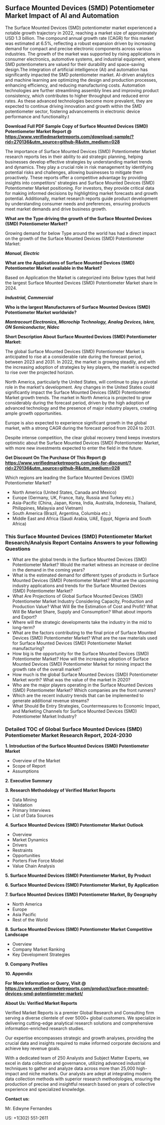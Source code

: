 <h2>Surface Mounted Devices (SMD) Potentiometer Market Impact of AI and Automation</h2>The Surface Mounted Devices (SMD) potentiometer market experienced a notable growth trajectory in 2022, reaching a market size of approximately USD 1.3 billion. The compound annual growth rate (CAGR) for this market was estimated at 6.5%, reflecting a robust expansion driven by increasing demand for compact and precise electronic components across various industries. The growth of the market was supported by rising applications in consumer electronics, automotive systems, and industrial equipment, where SMD potentiometers are valued for their durability and space-saving design.The integration of artificial intelligence (AI) and automation has significantly impacted the SMD potentiometer market. AI-driven analytics and machine learning are optimizing the design and production processes, enhancing efficiency, and reducing manufacturing costs. Automation technologies are further streamlining assembly lines and improving product consistency, which contributes to higher throughput and reduced error rates. As these advanced technologies become more prevalent, they are expected to continue driving innovation and growth within the SMD potentiometer sector, fostering advancements in electronic device performance and functionality.t</p><p id="" class=""><strong>Download Full PDF Sample Copy of Surface Mounted Devices (SMD) Potentiometer Market Report @ <a href="https://www.verifiedmarketreports.com/download-sample/?rid=270136&utm_source=github-R&utm_medium=028" target="_blank">https://www.verifiedmarketreports.com/download-sample/?rid=270136&utm_source=github-R&utm_medium=028</a></strong></p><p>The importance of&nbsp;Surface Mounted Devices (SMD) Potentiometer Market research reports lies in their ability to aid strategic planning, helping businesses develop effective strategies by understanding market trends and dynamics. They play a crucial role in risk management by identifying potential risks and challenges, allowing businesses to mitigate them proactively. These reports offer a competitive advantage by providing insights into competitors' strategies and Surface Mounted Devices (SMD) Potentiometer Market positioning. For investors, they provide critical data for making informed decisions by highlighting market forecasts and growth potential. Additionally, market research reports guide product development by understanding consumer needs and preferences, ensuring products meet market demands and drive business growth.</p><p><strong>What are the&nbsp;Type driving the growth of the Surface Mounted Devices (SMD) Potentiometer Market?</strong></p><p id="" class="">Growing demand for below Type around the world has had a direct impact on the growth of the Surface Mounted Devices (SMD) Potentiometer Market:</p><em><strong>Manual, Electric</strong></em></p><strong>What are the&nbsp;Applications&nbsp;of Surface Mounted Devices (SMD) Potentiometer Market available in the Market?</strong></p><p id="" class="">Based on Application the Market is categorized into Below types that held the largest Surface Mounted Devices (SMD) Potentiometer Market share In 2024.</p><em><strong>Industrial, Commercial</strong></em></p><strong>Who is the largest Manufacturers of Surface Mounted Devices (SMD) Potentiometer Market worldwide?</strong></p><p><em><strong>Mantracourt Electronics, Microchip Technology, Analog Devices, Iskra, ON Semiconductor, Nidec</strong></em></p><p id="" class=""><strong>Short Description About Surface Mounted Devices (SMD) Potentiometer Market:</strong></p><p>The global Surface Mounted Devices (SMD) Potentiometer Market is anticipated to rise at a considerable rate during the forecast period, between 2023 and 2031. In 2022, the market is growing steadily, and with the increasing adoption of strategies by key players, the market is expected to rise over the projected horizon.</p><p>North America, particularly the United States, will continue to play a pivotal role in the market's development. Any changes in the United States could significantly impact the Surface Mounted Devices (SMD) Potentiometer Market growth trends. The market in North America is projected to grow considerably during the forecast period, driven by the high adoption of advanced technology and the presence of major industry players, creating ample growth opportunities.</p><p>Europe is also expected to experience significant growth in the global market, with a strong CAGR during the forecast period from 2024 to 2031.</p><p>Despite intense competition, the clear global recovery trend keeps investors optimistic about the Surface Mounted Devices (SMD) Potentiometer Market, with more new investments expected to enter the field in the future.</p><p id="" class=""><strong>Get Discount On The Purchase Of This Report @ <a href="https://www.verifiedmarketreports.com/ask-for-discount/?rid=270136&utm_source=github-R&utm_medium=028" target="_blank">https://www.verifiedmarketreports.com/ask-for-discount/?rid=270136&utm_source=github-R&utm_medium=028</a></strong></p>Which regions are leading the Surface Mounted Devices (SMD) Potentiometer Market?</p><ul><li>North America (United States, Canada and Mexico)</li><li>Europe (Germany, UK, France, Italy, Russia and Turkey etc.)</li><li>Asia-Pacific (China, Japan, Korea, India, Australia, Indonesia, Thailand, Philippines, Malaysia and Vietnam)</li><li>South America (Brazil, Argentina, Columbia etc.)</li><li>Middle East and Africa (Saudi Arabia, UAE, Egypt, Nigeria and South Africa)</li></ul><h3 id="" class="">This Surface Mounted Devices (SMD) Potentiometer Market Research/Analysis Report Contains Answers to your following Questions</h3><ul><li>What are the global trends in the Surface Mounted Devices (SMD) Potentiometer Market? Would the market witness an increase or decline in the demand in the coming years?</li><li>What is the estimated demand for different types of products in Surface Mounted Devices (SMD) Potentiometer Market? What are the upcoming industry applications and trends for the Surface Mounted Devices (SMD) Potentiometer Market?</li><li>What Are Projections of Global Surface Mounted Devices (SMD) Potentiometer Market Industry Considering Capacity, Production and Production Value? What Will Be the Estimation of Cost and Profit? What Will Be Market Share, Supply and Consumption? What about imports and Export?</li><li>Where will the strategic developments take the industry in the mid to long-term?</li><li>What are the factors contributing to the final price of Surface Mounted Devices (SMD) Potentiometer Market? What are the raw materials used for Surface Mounted Devices (SMD) Potentiometer Market manufacturing?</li><li>How big is the opportunity for the Surface Mounted Devices (SMD) Potentiometer Market? How will the increasing adoption of Surface Mounted Devices (SMD) Potentiometer Market for mining impact the growth rate of the overall market?</li><li>How much is the global Surface Mounted Devices (SMD) Potentiometer Market worth? What was the value of the market In 2020?</li><li>Who are the major players operating in the Surface Mounted Devices (SMD) Potentiometer Market? Which companies are the front runners?</li><li>Which are the recent industry trends that can be implemented to generate additional revenue streams?</li><li>What Should Be Entry Strategies, Countermeasures to Economic Impact, and Marketing Channels for Surface Mounted Devices (SMD) Potentiometer Market Industry?</li></ul><h3 id="" class="">Detailed TOC of Global Surface Mounted Devices (SMD) Potentiometer Market Research Report, 2024-2030</h3><p id="" class=""><strong>1. Introduction of the Surface Mounted Devices (SMD) Potentiometer Market</strong></p><ul><li>Overview of the Market</li><li>Scope of Report</li><li>Assumptions</li></ul><p id="" class=""><strong>2. Executive Summary</strong></p><p id="" class=""><strong>3. Research Methodology of Verified Market Reports</strong></p><ul><li>Data Mining</li><li>Validation</li><li>Primary Interviews</li><li>List of Data Sources</li></ul><p id="" class=""><strong>4. Surface Mounted Devices (SMD) Potentiometer Market Outlook</strong></p><ul><li>Overview</li><li>Market Dynamics</li><li>Drivers</li><li>Restraints</li><li>Opportunities</li><li>Porters Five Force Model</li><li>Value Chain Analysis</li></ul><p id="" class=""><strong>5. Surface Mounted Devices (SMD) Potentiometer Market, By Product</strong></p><p id="" class=""><strong>6. Surface Mounted Devices (SMD) Potentiometer Market, By Application</strong></p><p id="" class=""><strong>7. Surface Mounted Devices (SMD) Potentiometer Market, By Geography</strong></p><ul><li>North America</li><li>Europe</li><li>Asia Pacific</li><li>Rest of the World</li></ul><p id="" class=""><strong>8. Surface Mounted Devices (SMD) Potentiometer Market Competitive Landscape</strong></p><ul><li>Overview</li><li>Company Market Ranking</li><li>Key Development Strategies</li></ul><p id="" class=""><strong>9. Company Profiles</strong></p><p id="" class=""><strong>10. Appendix</strong></p><p id="" class=""><strong>For More Information or Query, Visit @ <a href="https://www.verifiedmarketreports.com/product/surface-mounted-devices-smd-potentiometer-market/" target="_blank">https://www.verifiedmarketreports.com/product/surface-mounted-devices-smd-potentiometer-market/</a></strong></p><p id="" class=""><strong>About Us: Verified Market Reports</strong></p><p id="" class="">Verified Market Reports is a premier Global Research and Consulting firm serving a diverse clientele of over 5000+ global customers. We specialize in delivering cutting-edge analytical research solutions and comprehensive information-enriched research studies.</p><p id="" class="">Our expertise encompasses strategic and growth analyses, providing the crucial data and insights required to make informed corporate decisions and achieve key revenue goals.</p><p id="" class="">With a dedicated team of 250 Analysts and Subject Matter Experts, we excel in data collection and governance, utilizing advanced industrial techniques to gather and analyze data across more than 25,000 high-impact and niche markets. Our analysts are adept at integrating modern data collection methods with superior research methodologies, ensuring the production of precise and insightful research based on years of collective experience and specialized knowledge.</p><p id="" class=""><strong>Contact us:</strong></p><p id="" class="">Mr. Edwyne Fernandes</p><p id="" class="">US: +1(302) 551-2611</p>